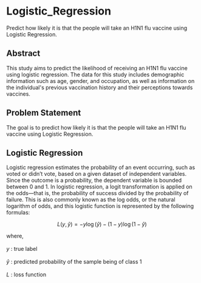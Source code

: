 # Logistic_Regression
Predict how likely it is that the people will take an H1N1 flu vaccine using Logistic  Regression.

## Abstract
This study aims to predict the likelihood of receiving an H1N1 flu vaccine using logistic regression. The data for this study includes demographic information such as age, gender, and occupation, as well as information on the individual's previous vaccination history and their perceptions towards vaccines. 

## Problem Statement
The goal is to predict how likely it is that the people will take an H1N1 flu vaccine using Logistic Regression.

## Logistic Regression
Logistic regression estimates the probability of an event occurring, such as voted or didn’t vote, based on a given dataset of independent variables. Since the outcome is a probability, the dependent variable is bounded between 0 and 1. In logistic regression, a logit transformation is applied on the odds—that is, the probability of success divided by the probability of failure. This is also commonly known as the log odds, or the natural logarithm of odds, and this logistic function is represented by the following formulas:

$$
L(y, \hat{y}) = -y \log(\hat{y}) - (1 - y) \log(1 - \hat{y})
$$

where,<br><br> $y$ : true label <br><br>
$\hat{y}$ : predicted probability of the sample being of class 1 <br><br>$L$ : loss function</p>
